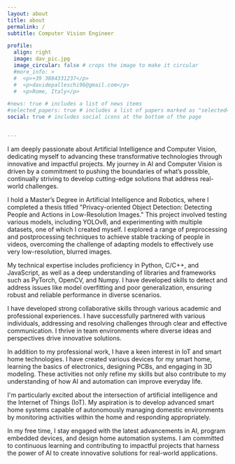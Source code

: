 ```yaml
---
layout: about
title: about
permalink: /
subtitle: Computer Vision Engineer

profile:
  align: right
  image: dav_pic.jpg
  image_circular: false # crops the image to make it circular
  #more_info: >
  #  <p>+39 3884331237</p>
  #  <p>davidepalleschi96@gmail.com</p>
  #  <p>Rome, Italy</p>

#news: true # includes a list of news items
#selected_papers: true # includes a list of papers marked as "selected={true}"
social: true # includes social icons at the bottom of the page


---
```


I am deeply passionate about Artificial Intelligence and Computer Vision, dedicating myself to advancing these transformative technologies through innovative and impactful projects. My journey in AI and Computer Vision is driven by a commitment to pushing the boundaries of what’s possible, continually striving to develop cutting-edge solutions that address real-world challenges.

I hold a Master’s Degree in Artificial Intelligence and Robotics, where I completed a thesis titled "Privacy-oriented Object Detection: Detecting People and Actions in Low-Resolution Images." This project involved testing various models, including YOLOv8, and experimenting with multiple datasets, one of which I created myself. I explored a range of preprocessing and postprocessing techniques to achieve stable tracking of people in videos, overcoming the challenge of adapting models to effectively use very low-resolution, blurred images.

My technical expertise includes proficiency in Python, C/C++, and JavaScript, as well as a deep understanding of libraries and frameworks such as PyTorch, OpenCV, and Numpy. I have developed skills to detect and address issues like model overfitting and poor generalization, ensuring robust and reliable performance in diverse scenarios.

I have developed strong collaborative skills through various academic and professional experiences. I have successfully partnered with various individuals, addressing and resolving challenges through clear and effective communication. I thrive in team environments where diverse ideas and perspectives drive innovative solutions.

In addition to my professional work, I have a keen interest in IoT and smart home technologies. I have created various devices for my smart home, learning the basics of electronics, designing PCBs, and engaging in 3D modeling. These activities not only refine my skills but also contribute to my understanding of how AI and automation can improve everyday life.

I'm particularly excited about the intersection of artificial intelligence and the Internet of Things (IoT). My aspiration is to develop advanced smart home systems capable of autonomously managing domestic environments by monitoring activities within the home and responding appropriately.

In my free time, I stay engaged with the latest advancements in AI, program embedded devices, and design home automation systems. I am committed to continuous learning and contributing to impactful projects that harness the power of AI to create innovative solutions for real-world applications.





<!-- I am deeply passionate about Artificial Intelligence and Computer Vision, dedicating myself to advancing these transformative technologies through innovative and impactful projects. My journey in AI and Computer Vision is driven by a commitment to pushing the boundaries of what’s possible, continually striving to develop cutting-edge solutions that address real-world challenges.

One of the most significant projects I have worked on is my thesis, titled "Privacy-oriented Object Detection – Detecting People and Actions in Low-Resolution Images." This project involved testing various models, including YOLOv8, and experimenting with multiple datasets, one of which I created myself. I also explored a range of preprocessing and postprocessing techniques to achieve stable tracking of people in videos. A notable challenge I overcame was adapting models to effectively use very low-resolution, blurred images, which are not typically well-supported by standard training sets.

My technical expertise includes a deep understanding of OpenCV functions and their applications in image modification and enhancement. I have honed my ability to detect and address issues like model overfitting and poor generalization, ensuring robust and reliable performance in diverse scenarios.

Although I am just beginning my career in this field, I have developed strong collaborative skills through my academic experiences. I have successfully partnered with various individuals, addressing and resolving challenges through clear and effective communication. I thrive in team environments where diverse ideas and perspectives drive innovative solutions.

In my free time, I stay engaged with the latest advancements in AI, program embedded devices, and design home automation systems. I have also created various devices for my smart home, which has allowed me to learn the basics of electronics, design PCBs, and delve into 3D modeling. These activities not only refine my skills but also contribute to my understanding of how AI and automation can improve everyday life. I am committed to continuous learning and contributing to impactful projects that harness the power of AI to create innovative solutions for real-world applications.


I am passionate about Artificial Intelligence and Computer Vision, dedicated to advancing these technologies through innovative projects. I thrive in collaborative environments, eager to take on new challenges that push my expertise. With a solid foundation in computer engineering, I am committed to continuous learning and developing cutting-edge solutions. In my free time, I explore the latest advancements in AI, program embedded devices, and design home automation systems, always seeking to refine my skills and contribute to impactful projects.

Write your biography here. Tell the world about yourself. Link to your favorite [subreddit](http://reddit.com). You can put a picture in, too. The code is already in, just name your picture `prof_pic.jpg` and put it in the `img/` folder.

Put your address / P.O. box / other info right below your picture. You can also disable any of these elements by editing `profile` property of the YAML header of your `_pages/about.md`. Edit `_bibliography/papers.bib` and Jekyll will render your [publications page](/al-folio/publications/) automatically.

Link to your social media connections, too. This theme is set up to use [Font Awesome icons](https://fontawesome.com/) and [Academicons](https://jpswalsh.github.io/academicons/), like the ones below. Add your Facebook, Twitter, LinkedIn, Google Scholar, or just disable all of them. -->